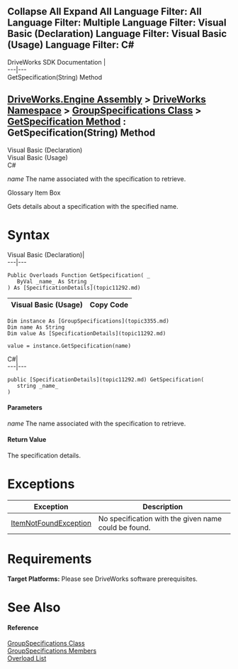 Collapse All Expand All Language Filter: All  Language Filter: Multiple  Language Filter: Visual Basic (Declaration) Language Filter: Visual Basic (Usage) Language Filter: C#  
---  
DriveWorks SDK Documentation  |   
---|---  
GetSpecification(String) Method   
  
[DriveWorks.Engine Assembly](topic2156.md) > [DriveWorks Namespace](topic2159.md) > [GroupSpecifications Class](topic3355.md) > [GetSpecification Method](topic3369.md) : GetSpecification(String) Method  
---  
  
Visual Basic (Declaration)    
Visual Basic (Usage)    
C# 

_name_
    The name associated with the specification to retrieve.

Glossary Item Box

Gets details about a specification with the specified name. 

# Syntax

Visual Basic (Declaration)|   
---|---  
      
    
    Public Overloads Function GetSpecification( _
       ByVal _name_ As String _
    ) As [SpecificationDetails](topic11292.md)  
  
Visual Basic (Usage)| Copy Code  
---|---  
      
    
    Dim instance As [GroupSpecifications](topic3355.md)
    Dim name As String
    Dim value As [SpecificationDetails](topic11292.md)
     
    value = instance.GetSpecification(name)  
  
C#|   
---|---  
      
    
    public [SpecificationDetails](topic11292.md) GetSpecification( 
       string _name_
    )  
  
#### Parameters

 _name_
    The name associated with the specification to retrieve.

#### Return Value

The specification details.

# Exceptions

Exception| Description  
---|---  
[ItemNotFoundException](topic3571.md)| No specification with the given name could be found.  
  
# Requirements

**Target Platforms:** Please see DriveWorks software prerequisites.

# See Also

#### Reference

[GroupSpecifications Class](topic3355.md)   
[GroupSpecifications Members](topic3356.md)   
[Overload List](topic3369.md)


